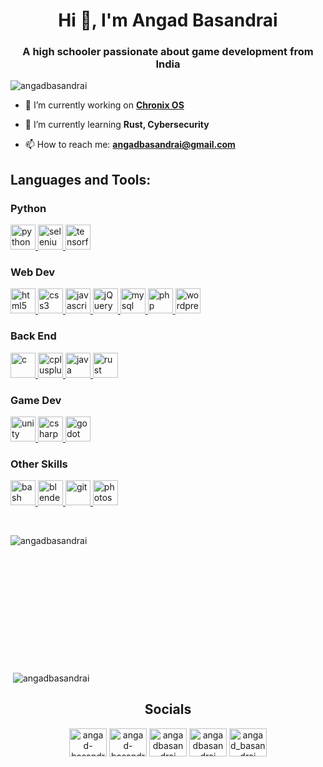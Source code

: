 <h1 align="center">Hi 👋, I'm Angad Basandrai</h1> <h3 align="center">A high schooler passionate about game development from India</h3> <p align="left"> <img src="https://komarev.com/ghpvc/?username=angadbasandrai&label=Profile%20views&color=0e75b6&style=flat" alt="angadbasandrai" /> </p>

- 🔭 I’m currently working on **<a href="https://github.com/AngadBasandrai/chronix-os-x86-asm">Chronix OS</a>**

- 🌱 I’m currently learning **Rust, Cybersecurity**

- 📫 How to reach me: **angadbasandrai@gmail.com**


 <h2 align="left">Languages and Tools:</h3> <p align="left"> 
 <h3 align="left">Python </h4>
 <a href="https://www.python.org" target="_blank" rel="noreferrer"> <img src="https://skillicons.dev/icons?i=python" alt="python" width="40" height="40"/> </a> 
<a href="https://www.selenium.dev" target="_blank" rel="noreferrer"> <img src="https://skillicons.dev/icons?i=selenium" alt="selenium" width="40" height="40"/> </a> 
<a href="https://www.tensorflow.org" target="_blank" rel="noreferrer"> <img src="https://skillicons.dev/icons?i=tensorflow" alt="tensorflow" width="40" height="40"/> </a> 

<h3 align="left">Web Dev</h4>
 <a href="https://www.w3.org/html/" target="_blank" rel="noreferrer"> <img src="https://skillicons.dev/icons?i=html" alt="html5" width="40" height="40"/> </a> 
 <a href="https://www.w3schools.com/css/" target="_blank" rel="noreferrer"> <img src="https://skillicons.dev/icons?i=css" alt="css3" width="40" height="40"/> </a> 
  <a href="https://developer.mozilla.org/en-US/docs/Web/JavaScript" target="_blank" rel="noreferrer"> <img src="https://skillicons.dev/icons?i=js" alt="javascript" width="40" height="40"/> </a> 
  <a href="https://jquery.com/" target="_blank" rel="noreferrer"> <img src="https://skillicons.dev/icons?i=jquery" alt="jQuery" width="40" height="40"/> </a> 
   <a href="https://www.mysql.com/" target="_blank" rel="noreferrer"> <img src="https://skillicons.dev/icons?i=mysql" alt="mysql" width="40" height="40"/> </a>
 <a href="https://www.php.net" target="_blank" rel="noreferrer"> <img src="https://skillicons.dev/icons?i=php" alt="php" width="40" height="40"/> </a> 
  <a href="https://wordpress.com/" target="_blank" rel="noreferrer"> <img src="https://skillicons.dev/icons?i=wordpress" alt="wordpress" width="40" height="40"/> </a> 

<h3 align="left">Back End</h4>
 <a href="https://www.cprogramming.com/" target="_blank" rel="noreferrer"> <img src="https://skillicons.dev/icons?i=c" alt="c" width="40" height="40"/> </a> 
 <a href="https://www.w3schools.com/cpp/" target="_blank" rel="noreferrer"> <img src="https://skillicons.dev/icons?i=cpp" alt="cplusplus" width="40" height="40"/> </a> 
  <a href="https://www.java.com" target="_blank" rel="noreferrer"> <img src="https://skillicons.dev/icons?i=java" alt="java" width="40" height="40"/> </a>
<a href="https://www.rust-lang.org" target="_blank" rel="noreferrer"> <img src="https://skillicons.dev/icons?i=rust" alt="rust" width="40" height="40"/> </a>  

<h3 align ="left">Game Dev</h4>

<a href="https://unity.com/" target="_blank" rel="noreferrer"> <img src="https://skillicons.dev/icons?i=unity" alt="unity" width="40" height="40"/> </a>
<a href="https://www.w3schools.com/cs/" target="_blank" rel="noreferrer"> <img src="https://skillicons.dev/icons?i=cs" alt="csharp" width="40" height="40"/> </a>
<a href="https://godotengine.org/" target="_blank" rel="noreferrer"> <img src="https://skillicons.dev/icons?i=godot" alt="godot" width="40" height="40"/> </a>

<h3 align="left">Other Skills</h4>
 <a href="https://www.gnu.org/software/bash/" target="_blank" rel="noreferrer"> <img src="https://skillicons.dev/icons?i=bash" alt="bash" width="40" height="40"/> </a> 
 <a href="https://www.blender.org/" target="_blank" rel="noreferrer"> <img src="https://skillicons.dev/icons?i=blender" alt="blender" width="40" height="40"/> </a> 
 <a href="https://git-scm.com/" target="_blank" rel="noreferrer"> <img src="https://skillicons.dev/icons?i=git" alt="git" width="40" height="40"/> </a> 
  <a href="https://www.photoshop.com/en" target="_blank" rel="noreferrer"> <img src="https://skillicons.dev/icons?i=photoshop" alt="photoshop" width="40" height="40"/> </a>
</p>
  <br/>
   <p><img align="left" src="https://github-readme-stats.vercel.app/api/top-langs/?username=AngadBasandrai&layout=compact&theme=codeSTACKr&langs_count=16" alt="angadbasandrai" /></p> 
     <br/>  <br/>  <br/>  <br/>  <br/>  <br/>  <br/>  <br/>  <br/>  <br/>  <br/><br/>
   <p>&nbsp;<img align="center" src="https://github-readme-stats.vercel.app/api/?username=AngadBasandrai&layout=compact&theme=codeSTACKr" alt="angadbasandrai" /></p>

<h2 align="center">Socials</h3>
 <p align="center">
   <a href="https://github.com/AngadBasandrai" target="blank"><img align="center" src="https://skillicons.dev/icons?i=github" alt="angad-basandrai" height="45" width="60" /></a> 
  <a href="https://linkedin.com/in/angad-basandrai-5087942ba" target="blank"><img align="center" src="https://skillicons.dev/icons?i=linkedin" alt="angad-basandrai-5087942ba" height="45" width="60" /></a> 
  <a href="https://kaggle.com/angadbasandrai" target="blank"><img align="center" src="https://raw.githubusercontent.com/rahuldkjain/github-profile-readme-generator/master/src/images/icons/Social/kaggle.svg" alt="angadbasandrai" height="45" width="60" /></a> 
  <a href="https://www.codechef.com/users/angadbasandrai" target="blank"><img align="center" src="https://cdn.jsdelivr.net/npm/simple-icons@3.1.0/icons/codechef.svg" alt="angadbasandrai" height="45" width="60" /></a>
   <a href="https://www.leetcode.com/angad_basandrai" target="blank"><img align="center" src="https://raw.githubusercontent.com/rahuldkjain/github-profile-readme-generator/master/src/images/icons/Social/leet-code.svg" alt="angad_basandrai" height="45" width="60" /></a> </p>

